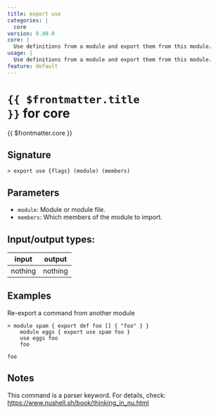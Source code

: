 ```yaml
---
title: export use
categories: |
  core
version: 0.90.0
core: |
  Use definitions from a module and export them from this module.
usage: |
  Use definitions from a module and export them from this module.
feature: default
---
```


<!-- This file is automatically generated. Please edit the command in https://github.com/nushell/nushell instead. -->

# <code>{{ $frontmatter.title }}</code> for core

<div class='command-title'>{{ $frontmatter.core }}</div>

## Signature

`> export use {flags} (module) (members)`

## Parameters

- `module`: Module or module file.
- `members`: Which members of the module to import.

## Input/output types:

| input   | output  |
| ------- | ------- |
| nothing | nothing |

## Examples

Re-export a command from another module

```nu
> module spam { export def foo [] { "foo" } }
    module eggs { export use spam foo }
    use eggs foo
    foo

foo
```

## Notes

This command is a parser keyword. For details, check:
https://www.nushell.sh/book/thinking_in_nu.html
